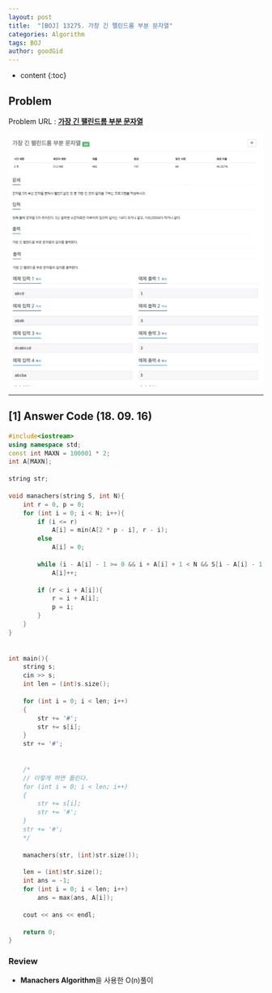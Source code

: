 ```yaml
---
layout: post
title:  "[BOJ] 13275. 가장 긴 팰린드롬 부분 문자열"
categories: Algorithm
tags: BOJ
author: goodGid
---
```

* content
{:toc}

## Problem

Problem URL : **[가장 긴 팰린드롬 부분 문자열](https://www.acmicpc.net/problem/13275)**


![](/assets/img/algorithm/13275_1.png)
![](/assets/img/algorithm/13275_2.png)













---


## [1] Answer Code (18. 09. 16)

``` cpp
#include<iostream>
using namespace std;
const int MAXN = 100001 * 2;
int A[MAXN];

string str;

void manachers(string S, int N){
    int r = 0, p = 0;
    for (int i = 0; i < N; i++){
        if (i <= r)
            A[i] = min(A[2 * p - i], r - i);
        else
            A[i] = 0;
        
        while (i - A[i] - 1 >= 0 && i + A[i] + 1 < N && S[i - A[i] - 1] == S[i + A[i] + 1])
            A[i]++;
        
        if (r < i + A[i]){
            r = i + A[i];
            p = i;
        }
    }
}


int main(){
    string s;
    cin >> s;
    int len = (int)s.size();
    
    for (int i = 0; i < len; i++)
    {
        str += '#';
        str += s[i];
    }
    str += '#';


    /*
    // 이렇게 하면 틀린다.
    for (int i = 0; i < len; i++)
    {
        str += s[i];
        str += '#';
    }
    str += '#';
    */
    
    manachers(str, (int)str.size());
    
    len = (int)str.size();
    int ans = -1;
    for (int i = 0; i < len; i++)
        ans = max(ans, A[i]);
    
    cout << ans << endl;
    
    return 0;
}
```

### Review

* **Manachers Algorithm**을 사용한 O(n)풀이


